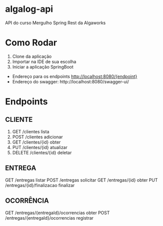 # algalog-api
API do curso Mergulho Spring Rest da Algaworks

# Como Rodar
1. Clone da aplicação
2. Importar na IDE de sua escolha
3. Iniciar a aplicação SpringBoot

* Endereço para os endpoints <http://localhost:8080/{endpoint}>
* Endereço do swagger: http://localhost:8080/swagger-ui/

# Endpoints

## CLIENTE

1. GET /clientes lista
2. POST /clientes adicionar
3. GET /clientes/{id} obter
4. PUT /clientes/{id} atualizar
5. DELETE /clientes/{id} deletar


## ENTREGA


GET /entregas listar
POST /entregas solicitar
GET /entregas/{id} obter
PUT /entregas/{id}/finalizacao finalizar

## OCORRÊNCIA

GET /entregas/{entregaId}/ocorrencias obter
POST /entregas/{entregaId}/ocorrencias registrar
